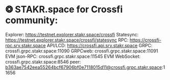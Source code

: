 
# ❂ STAKR.space for Crossfi community:
Explorer: https://testnet.explorer.stakr.space/crossfi
Statesync: https://testnet.explorer.stakr.space/crossfi/statesync
RPC: https://crossfi-rpc.srv.stakr.space
API/LCD: https://crossfi.api.srv.stakr.space
GRPC: crossfi.grpc.stakr.space:11090
GRPCweb: crossfi.grpc.stakr.space:11091
EVM json-RPC: crossfi.grpc.stakr.space:11545
EVM WebSocket: crossfi.grpc.stakr.space:8546
peer: b363ae7542eea55264bcf67906bf0e7118015d11@crossfi.grpc.stakr.space:11656
